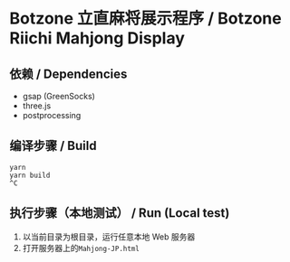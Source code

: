 # Botzone 立直麻将展示程序 / Botzone Riichi Mahjong Display

## 依赖 / Dependencies

-   gsap (GreenSocks)
-   three.js
-   postprocessing

## 编译步骤 / Build

```
yarn
yarn build
^C
```

## 执行步骤（本地测试） / Run (Local test)

1.  以当前目录为根目录，运行任意本地 Web 服务器
2.  打开服务器上的`Mahjong-JP.html`
